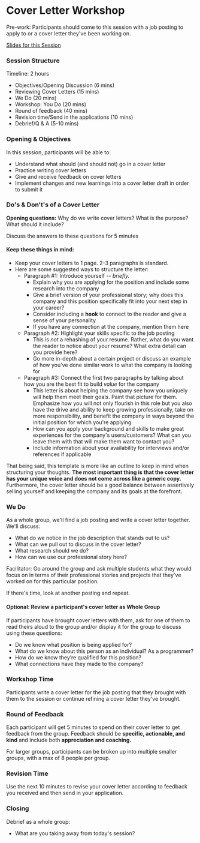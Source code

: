 # Cover Letter Workshop

Pre-work: Participants should come to this session with a job posting to apply to or a cover letter they've been working on.

[Slides for this Session](https://docs.google.com/presentation/d/1gr5kqncOEohAaWbbPQ1Oq4AMBH60JKKiWZtQU3qBk5U/edit?usp=sharing)

### Session Structure

Timeline: 2 hours

* Objectives/Opening Discussion (6 mins)
* Reviewing Cover Letters (15 mins)
* We Do (20 mins)
* Workshop: You Do (20 mins)
* Round of feedback (40 mins)
* Revision time/Send in the applications (10 mins)
* Debrief/Q & A (5-10 mins)

### Opening & Objectives
In this session, participants will be able to:

* Understand what should (and should not) go in a cover letter
* Practice writing cover letters
* Give and receive feedback on cover letters
* Implement changes and new learnings into a cover letter draft in order to submit it

### Do's & Don't's of a Cover Letter
**Opening questions:** Why do we write cover letters? What is the purpose? What should it include?

Discuss the answers to these questions for 5 minutes 

#### Keep these things in mind:

* Keep your cover letters to 1 page. 2-3 paragraphs is standard. 
* Here are some suggested ways to structure the letter:
  * Paragraph #1: Introduce yourself -- *briefly.*
      * Explain why you are applying for the position and include some research into the company
      * Give a brief version of your professional story; why does this company and this position specifically fit into your next step in your career?
      * Consider including a **hook** to connect to the reader and give a sense of your personality
      * If you have any connection at the company, mention them here
  * Paragraph #2: Highlight your skills specific to the job posting
      * This is *not* a rehashing of your resume. Rather, what do you want the reader to notice about your resume? What extra detail can you provide here?
      * Go more in-depth about a certain project or discuss an example of how you've done similar work to what the company is looking for
  * Paragraph #3: Connect the first two paragraphs by talking about how you are the best fit to build *value* for the company
      * This letter is about helping the company see how you uniquely will help them meet their goals. Paint that picture for them. Emphasize how you will not only flourish in this role but you also have the drive and ability to keep growing professionally, take on more responsibility, and benefit the company in ways beyond the initial position for which you're applying.
      * How can you apply your background and skills to make great experiences for the company's users/customers? What can you leave them with that will make them want to contact you?
      * Include information about your availability for interviews and/or references if applicable
      
That being said, this template is more like an outline to keep in mind when structuring your thoughts. **The most important thing is that the cover letter has your unique voice and does not come across like a generic copy.** Furthermore, the cover letter should be a good balance between assertively selling yourself and keeping the company and its goals at the forefront. 

### We Do
As a whole group, we'll find a job posting and write a cover letter together. We'll discuss:

* What do we notice in the job description that stands out to us? 
* What can we pull out to discuss in the cover letter?
* What research should we do?
* How can we use our professional story here?

Facilitator: Go around the group and ask multiple students what they would focus on in terms of their professional stories and projects that they've worked on for this particular position. 

If there's time, look at another posting and repeat. 

#### Optional: Review a participant's cover letter as Whole Group
If participants have brought cover letters with them, ask for one of them to read theirs aloud to the group and/or display it for the group to discuss using these questions:

* Do we know what position is being applied for?
* What do we know about this person as an individual? As a programmer?
* How do we know they’re qualified for this position?
* What connections have they made to the company?

### Workshop Time
Participants write a cover letter for the job posting that they brought with them to the session or continue refining a cover letter they've brought.  

### Round of Feedback
Each participant will get 5 minutes to spend on their cover letter to get feedback from the group. Feedback should be **specific, actionable, and kind** and include both **appreciation and coaching.** 

For larger groups, participants can be broken up into multiple smaller groups, with a max of 8 people per group.

### Revision Time
Use the next 10 minutes to revise your cover letter according to feedback you received and then send in your application.

### Closing
Debrief as a whole group:

* What are you taking away from today's session?
